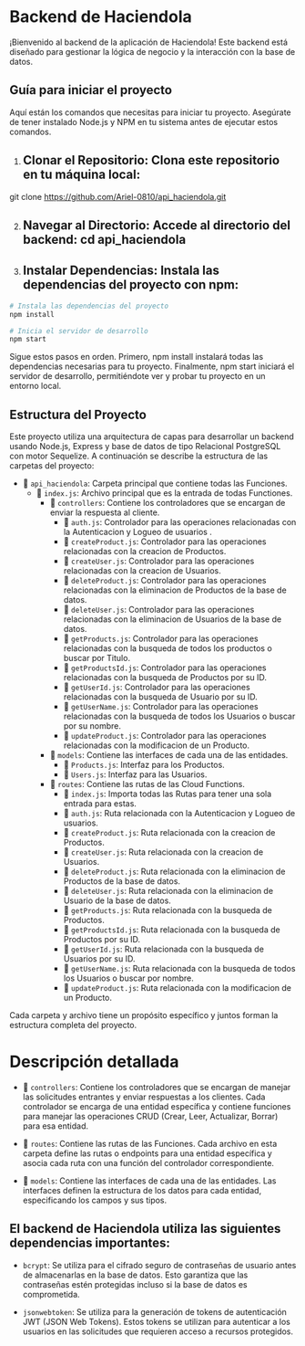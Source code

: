 # Backend de Haciendola

¡Bienvenido al backend de la aplicación de Haciendola! Este backend está diseñado para gestionar la lógica de negocio y la interacción con la base de datos.

## Guía para iniciar el proyecto

Aquí están los comandos que necesitas para iniciar tu proyecto. Asegúrate de tener instalado Node.js y NPM en tu sistema antes de ejecutar estos comandos.

1. ## Clonar el Repositorio: Clona este repositorio en tu máquina local:
git clone https://github.com/Ariel-0810/api_haciendola.git

2. ## Navegar al Directorio: Accede al directorio del backend: cd api_haciendola

3. ## Instalar Dependencias: Instala las dependencias del proyecto con npm:

```bash
# Instala las dependencias del proyecto
npm install

# Inicia el servidor de desarrollo
npm start
```

Sigue estos pasos en orden. Primero, npm install instalará todas las dependencias necesarias para tu proyecto. Finalmente, npm start iniciará el servidor de desarrollo, permitiéndote ver y probar tu proyecto en un entorno local.

## Estructura del Proyecto

Este proyecto utiliza una arquitectura de capas para desarrollar un backend usando Node.js, Express y base de datos de tipo Relacional PostgreSQL con motor Sequelize. A continuación se describe la estructura de las carpetas del proyecto:

- 📂 `api_haciendola`: Carpeta principal que contiene todas las Funciones.
  - 📄 `index.js`: Archivo principal que es la entrada de todas Functiones.
    - 📂 `controllers`: Contiene los controladores que se encargan de enviar la respuesta al cliente.
      - 📄 `auth.js`: Controlador para las operaciones relacionadas con la Autenticacion y Logueo de usuarios .
      - 📄 `createProduct.js`: Controlador para las operaciones relacionadas con la creacion de Productos.
      - 📄 `createUser.js`: Controlador para las operaciones relacionadas con la creacion de Usuarios.
      - 📄 `deleteProduct.js`: Controlador para las operaciones relacionadas con la eliminacion de Productos de la base de datos.
      - 📄 `deleteUser.js`: Controlador para las operaciones relacionadas con la eliminacion de Usuarios de la base de datos.
      - 📄 `getProducts.js`: Controlador para las operaciones relacionadas con la busqueda de todos los productos o buscar por Titulo.
      - 📄 `getProductsId.js`: Controlador para las operaciones relacionadas con la busqueda de Productos por su ID.
      - 📄 `getUserId.js`: Controlador para las operaciones relacionadas con la busqueda de Usuario por su ID.
      - 📄 `getUserName.js`: Controlador para las operaciones relacionadas con la busqueda de todos los Usuarios o buscar por su nombre.
      - 📄 `updateProduct.js`: Controlador para las operaciones relacionadas con la modificacion de un Producto.
    - 📂 `models`: Contiene las interfaces de cada una de las entidades.
      - 📄 `Products.js`: Interfaz para los Productos.
      - 📄 `Users.js`: Interfaz para las Usuarios.
    - 📂 `routes`: Contiene las rutas de las Cloud Functions.
      - 📄 `index.js`: Importa todas las Rutas para tener una sola entrada para estas.
      - 📄 `auth.js`: Ruta relacionada con la Autenticacion y Logueo de usuarios.
      - 📄 `createProduct.js`: Ruta relacionada con la creacion de Productos.
      - 📄 `createUser.js`: Ruta relacionada con la creacion de Usuarios.
      - 📄 `deleteProduct.js`: Ruta relacionada con la eliminacion de Productos de la base de datos.
      - 📄 `deleteUser.js`: Ruta relacionada con la eliminacion de Usuario de la base de datos.
      - 📄 `getProducts.js`: Ruta relacionada con la busqueda de Productos.
      - 📄 `getProductsId.js`: Ruta relacionada con la busqueda de Productos por su ID.
      - 📄 `getUserId.js`: Ruta relacionada con la busqueda de Usuarios por su ID.
      - 📄 `getUserName.js`: Ruta relacionada con la busqueda de todos los Usuarios o buscar por nombre.
      - 📄 `updateProduct.js`: Ruta relacionada con la modificacion de un Producto.

Cada carpeta y archivo tiene un propósito específico y juntos forman la estructura completa del proyecto.

# Descripción detallada

- 📂 `controllers`: Contiene los controladores que se encargan de manejar las solicitudes entrantes y enviar respuestas a los clientes. Cada controlador se encarga de una entidad específica y contiene funciones para manejar las operaciones CRUD (Crear, Leer, Actualizar, Borrar) para esa entidad.

- 📂 `routes`: Contiene las rutas de las Funciones. Cada archivo en esta carpeta define las rutas o endpoints para una entidad específica y asocia cada ruta con una función del controlador correspondiente.

- 📂 `models`: Contiene las interfaces de cada una de las entidades. Las interfaces definen la estructura de los datos para cada entidad, especificando los campos y sus tipos.

## El backend de Haciendola utiliza las siguientes dependencias importantes:

- `bcrypt`: Se utiliza para el cifrado seguro de contraseñas de usuario antes de almacenarlas en la base de datos. Esto garantiza que las contraseñas estén protegidas incluso si la base de datos es comprometida.

- `jsonwebtoken`: Se utiliza para la generación de tokens de autenticación JWT (JSON Web Tokens). Estos tokens se utilizan para autenticar a los usuarios en las solicitudes que requieren acceso a recursos protegidos.


